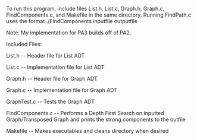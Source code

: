To run this program, include files List.h, List.c, Graph.h, Graph.c, FindComponents.c, and Makefile in the same directory. Running FindPath.c uses the format ./FindComponents inputfile outputfile

Note: My implementation for PA3 builds off of PA2. 

Included Files:

List.h -- Header file for List ADT

List.c -- Implementation file for List ADT

Graph.h -- Header file for Graph ADT

Graph.c -- Implementation file for Graph ADT

GraphTest.c -- Tests the Graph ADT

FindComponents.c -- Performs a Depth First Search on inputted Graph/Transposed Graph and prints the strong components to the outfile

Makefile -- Makes executables and cleans directory when desired
